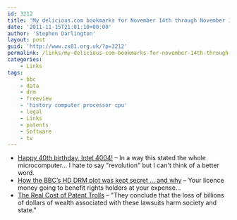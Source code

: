 ```yaml
---
id: 3212
title: 'My delicious.com bookmarks for November 14th through November 15th'
date: '2011-11-15T21:01:10+00:00'
author: 'Stephen Darlington'
layout: post
guid: 'http://www.zx81.org.uk/?p=3212'
permalink: /links/my-delicious-com-bookmarks-for-november-14th-through-november-15th.html
categories:
    - Links
tags:
    - bbc
    - data
    - drm
    - freeview
    - 'history computer processor cpu'
    - legal
    - Links
    - patents
    - Software
    - tv
---
```


- [Happy 40th birthday, Intel 4004!](http://www.theregister.co.uk/2011/11/15/the_first_forty_years_of_intel_microprocessors/) – In a way this stated the whole microcomputer… I hate to say "revolution" but I can't think of a better word.
- [How the BBC’s HD DRM plot was kept secret … and why](http://www.guardian.co.uk/technology/2011/nov/14/bbc-hd-drm) – Your licence money going to benefit rights holders at your expense…
- [The Real Cost of Patent Trolls](http://www.feld.com/wp/archives/2011/11/the-real-cost-of-patent-trolls.html) – "They conclude that the loss of billions of dollars of wealth associated with these lawsuits harm society and state."